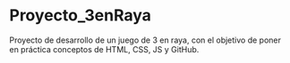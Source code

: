 # Proyecto_3enRaya
Proyecto de desarrollo de un juego de 3 en raya, con el objetivo de poner en práctica conceptos de HTML, CSS, JS y GitHub.